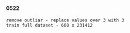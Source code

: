 #### 0522

    remove outliar - replace values over 3 with 3
    train full dataset - 660 x 231412
    
